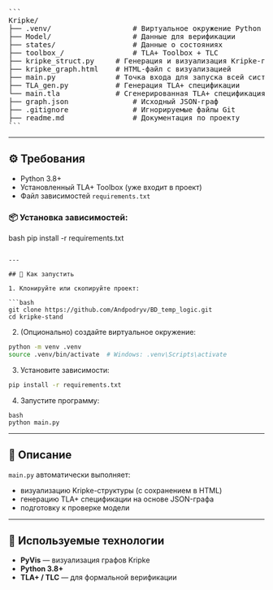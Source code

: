 
<pre>```
Kripke/
├── .venv/                   # Виртуальное окружение Python
├── Model/                   # Данные для верификации
├── states/                  # Данные о состояниях
├── toolbox_/                # TLA+ Toolbox + TLC
├── kripke_struct.py     # Генерация и визуализация Kripke-графа
├── kripke_graph.html    # HTML-файл с визуализацией
├── main.py              # Точка входа для запуска всей системы
├── TLA_gen.py           # Генерация TLA+ спецификации
└── main.tla             # Сгенерированная TLA+ спецификация
├── graph.json               # Исходный JSON-граф
├── .gitignore               # Игнорируемые файлы Git
├── readme.md                # Документация по проекту
```</pre>
---

## ⚙️ Требования

- Python 3.8+
- Установленный TLA+ Toolbox (уже входит в проект)
- Файл зависимостей `requirements.txt`

### 📦 Установка зависимостей:

bash
pip install -r requirements.txt
```

---

## 🚀 Как запустить

1. Клонируйте или скопируйте проект:

```bash
git clone https://github.com/Andpodryv/BD_temp_logic.git
cd kripke-stand
```

2. (Опционально) создайте виртуальное окружение:

```bash
python -m venv .venv
source .venv/bin/activate  # Windows: .venv\Scripts\activate
```

3. Установите зависимости:

```bash
pip install -r requirements.txt
```

4. Запустите программу:

```
bash
python main.py
```

---

## 📌 Описание

`main.py` автоматически выполняет:
- визуализацию Kripke-структуры (с сохранением в HTML)
- генерацию TLA+ спецификации на основе JSON-графа
- подготовку к проверке модели

---

## 🧰 Используемые технологии

- **PyVis** — визуализация графов Kripke
- **Python 3.8+**
- **TLA+ / TLC** — для формальной верификации